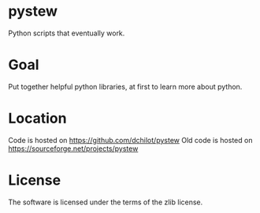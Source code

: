 pystew
======

Python scripts that eventually work.

Goal
====

Put together helpful python libraries, at first to learn more about python.

Location
========

Code is hosted on https://github.com/dchilot/pystew
Old code is hosted on https://sourceforge.net/projects/pystew

License
=======

The software is licensed under the terms of the zlib license.
